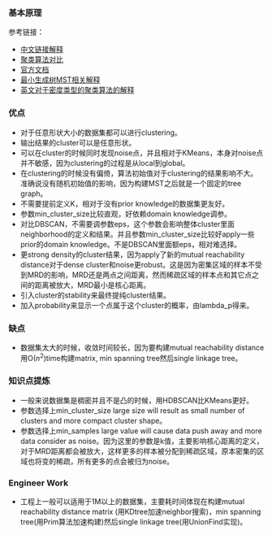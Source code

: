 
### 基本原理
参考链接：
- [中文链接解释](https://blog.csdn.net/ACM_hades/article/details/90906677)
- [聚类算法对比](https://scikit-learn.org/stable/modules/clustering.html)
- [官方文档](https://hdbscan.readthedocs.io/en/latest/how_hdbscan_works.html)
- [最小生成树MST相关解释](https://zhuanlan.zhihu.com/p/34922624)
- [英文对于密度类型的聚类算法的解释](https://pberba.github.io/stats/2020/01/17/hdbscan/)
### 优点
- 对于任意形状大小的数据集都可以进行clustering。
- 输出结果的cluster可以是任意形状。
- 可以在cluster的时候同时发现noise点，并且相对于KMeans，本身对noise点并不敏感，因为clustering的过程是从local到global。
- 在clustering的时候没有偏倚，算法初始值对于clustering的结果影响不大。准确说没有随机初始值的影响，因为构建MST之后就是一个固定的tree graph。
- 不需要提前定义K，相对于没有prior knowledge的数据集更友好。
- 参数min_cluster_size比较直观，好依赖domain knowledge调参。
- 对比DBSCAN，不需要调参数eps，这个参数会影响整体cluster里面neighborhood的定义和结果。并且参数min_cluster_size比较好apply一些prior的domain knowledge。不是DBSCAN里面额eps，相对难选择。
- 更strong density的cluster结果，因为apply了新的mutual reachability distance对于dense cluster和noise更robust。这是因为密集区域的样本不受到MRD的影响，MRD还是两点之间距离，然而稀疏区域的样本点和其它点之间的距离被放大，MRD最小是核心距离。
- 引入cluster的stability来最终提纯cluster结果。
- 加入probability来显示一个点属于这个cluster的概率，由lambda_p得来。
### 缺点
- 数据集太大的时候，收敛时间较长，因为要构建mutual reachability distance用O($n^2$)time构建matrix, min spanning tree然后single linkage tree。
### 知识点提炼
- 一般来说数据集是稠密并且不是凸的时候，用HDBSCAN比KMeans更好。
- 参数选择上min_cluster_size large size will result as small number of clusters and more compact cluster shape。
- 参数选择上min_samples large value will cause data push away and more data consider as noise。因为这里的参数是k值，主要影响核心距离的定义，对于MRD距离都会被放大，这样更多的样本被分配到稀疏区域，原本密集的区域也将变的稀疏，所有更多的点会被归为noise。
### Engineer Work
- 工程上一般可以适用于1M以上的数据集，主要耗时间体现在构建mutual reachability distance matrix (用KDtree加速neighbor搜索)，min spanning tree(用Prim算法加速构建)然后single linkage tree(用UnionFind实现)。
